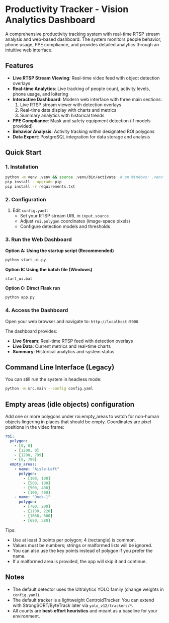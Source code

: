 # Productivity Tracker - Vision Analytics Dashboard

A comprehensive productivity tracking system with real-time RTSP stream analysis and web-based dashboard. The system monitors people behavior, phone usage, PPE compliance, and provides detailed analytics through an intuitive web interface.

## Features

- **Live RTSP Stream Viewing**: Real-time video feed with object detection overlays
- **Real-time Analytics**: Live tracking of people count, activity levels, phone usage, and loitering
- **Interactive Dashboard**: Modern web interface with three main sections:
  1. Live RTSP stream viewer with detection overlays
  2. Real-time data display with charts and metrics
  3. Summary analytics with historical trends
- **PPE Compliance**: Mask and safety equipment detection (if models provided)
- **Behavior Analysis**: Activity tracking within designated ROI polygons
- **Data Export**: PostgreSQL integration for data storage and analysis

## Quick Start

### 1. Installation

```bash
python -m venv .venv && source .venv/bin/activate  # on Windows: .venv\Scripts\activate
pip install --upgrade pip
pip install -r requirements.txt
```

### 2. Configuration

1. Edit `config.yaml`:
   - Set your RTSP stream URL in `input.source`
   - Adjust `roi.polygon` coordinates (image-space pixels)
   - Configure detection models and thresholds

### 3. Run the Web Dashboard

**Option A: Using the startup script (Recommended)**

```bash
python start_ui.py
```

**Option B: Using the batch file (Windows)**

```bash
start_ui.bat
```

**Option C: Direct Flask run**

```bash
python app.py
```

### 4. Access the Dashboard

Open your web browser and navigate to: `http://localhost:5000`

The dashboard provides:

- **Live Stream**: Real-time RTSP feed with detection overlays
- **Live Data**: Current metrics and real-time charts
- **Summary**: Historical analytics and system status

## Command Line Interface (Legacy)

You can still run the system in headless mode:

```bash
python -m src.main --config config.yaml
```

## Empty areas (idle objects) configuration

Add one or more polygons under roi.empty_areas to watch for non-human objects lingering in places that should be empty. Coordinates are pixel positions in the video frame:

```yaml
roi:
  polygon:
    - [0, 0]
    - [1200, 0]
    - [1200, 799]
    - [0, 799]
  empty_areas:
    - name: "Aisle-Left"
      polygon:
        - [100, 100]
        - [500, 100]
        - [500, 400]
        - [100, 400]
    - name: "Dock-1"
      polygon:
        - [700, 200]
        - [1100, 220]
        - [1080, 600]
        - [680, 580]
```

Tips:

- Use at least 3 points per polygon; 4 (rectangle) is common.
- Values must be numbers; strings or malformed lists will be ignored.
- You can also use the key points instead of polygon if you prefer the name.
- If a malformed area is provided, the app will skip it and continue.

## Notes

- The default detector uses the Ultralytics YOLO family (change weights in `config.yaml`).
- The default tracker is a lightweight CentroidTracker. You can extend with StrongSORT/ByteTrack later via `yolo_v12/trackers/*`.
- All counts are **best-effort heuristics** and meant as a baseline for your environment.
